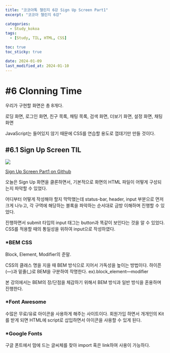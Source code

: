 ```yaml
---
title: "코코아톡 챌린지 6강 Sign Up Screen Part1"
excerpt: "코코아 챌린지 6강"

categories:
  - Study_kokoa
tags:
  - [Study, TIL, HTML, CSS]

toc: true
toc_sticky: true

date: 2024-01-09
last_modified_at: 2024-01-10
---
```


# #6 Clonning Time

우리가 구현할 화면은 총 8개다.

로딩 화면, 로그인 화면, 친구 목록, 채팅 목록, 검색 화면, 더보기 화면, 설정 화면, 채팅 화면

JavaScript는 들어있지 않기 때문에 CSS를 연습할 용도로 껍데기만 만들 것이다.

## #6.1 Sign Up Screen TIL

<img src="https://drive.google.com/uc?id=1onxOqWQlTL9YI3izwbXZBVtBfYCKyNQm">

[Sign Up Screen Part1 on Github](https://github.com/Seori15/2024_Kokoa_Clone/commit/95b396cfdd8d25bdfbd3242c1bfc0dbfb654269b)

오늘은 Sign Up 화면을 클론하면서, 기본적으로 화면의 HTML 파일이 어떻게 구성되는지 파악할 수 있었다.

어디부터 어떻게 작성해야 할지 막막했는데 status-bar, header, input 부분으로 먼저 크게 나누고, 각 구역에 해당하는 블록을 파악하는 순서대로 금방 이해하며 진행할 수 있었다.

진행하면서 submit 타입의 input 태그는 button과 똑같이 보인다는 것을 알 수 있었다. CSS를 적용할 때의 통일성을 위하여 input으로 작성하였다.

### \*BEM CSS

Block, Element, Modifier의 준말.

CSS의 클래스 명을 지을 때 BEM 방식으로 지어서 가독성을 높이는 방법이다. 하이픈(—)과 밑줄(\_)로 BEM을 구분하여 작명한다. ex).block_element—modifier

본 강의에서는 BEM의 장/단점을 체감하기 위해서 BEM 방식과 일반 방식을 혼용하며 진행한다.

### \*Font Awesome

수많은 무료/유료 아이콘을 사용하게 해주는 사이트이다. 회원가입 하면서 개개인의 Kit를 받게 되면 HTML에 script로 삽입하면서 아이콘을 사용할 수 있게 된다.

### \*Google Fonts

구글 폰트에서 맘에 드는 글씨체를 찾아 import 혹은 link하여 사용이 가능하다.
